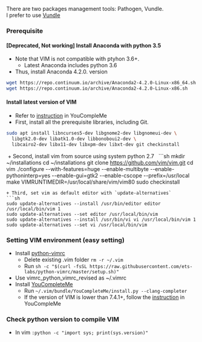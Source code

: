 There are two packages management tools: Pathogen, Vundle. <br />
I prefer to use [Vundle](https://github.com/VundleVim/Vundle.vim)
 
### Prerequisite
#### [Deprecated, Not working] Install Anaconda with python 3.5
  + Note that VIM is not compatible with ptyhon 3.6+.
    * Latest Anaconda includes python 3.6
  + Thus, install Anaconda 4.2.0. version
   ```sh
   wget https://repo.continuum.io/archive/Anaconda2-4.2.0-Linux-x86_64.sh   (for 32-bit)
   wget https://repo.continuum.io/archive/Anaconda2-4.2.0-Linux-x86.sh      (for 32-bit)
   ```

#### Install latest version of VIM
  + Refer to [instruction](https://github.com/Valloric/YouCompleteMe/wiki/Building-Vim-from-source) in YouCompleMe
  + First, install all the prerequisite libraries, including Git.
   ```sh
   sudo apt install libncurses5-dev libgnome2-dev libgnomeui-dev \
     libgtk2.0-dev libatk1.0-dev libbonoboui2-dev \
     libcairo2-dev libx11-dev libxpm-dev libxt-dev git checkinstall
   ```
  + Second, install vim from source using system python 2.7
   ```sh
   mkdir ~/installations
   cd ~/installations
   git clone https://github.com/vim/vim.git
   cd vim
   ./configure --with-features=huge --enable-multibyte --enable-pythoninterp=yes --enable-gui=gtk2 --enable-cscope --prefix=/usr/local
   make VIMRUNTIMEDIR=/usr/local/share/vim/vim80
   sudo checkinstall
   ``` 
  + Third, set vim as default editor with `update-alternatives`
   ```sh
   sudo update-alternatives --install /usr/bin/editor editor /usr/local/bin/vim 1
   sudo update-alternatives --set editor /usr/local/bin/vim
   sudo update-alternatives --install /usr/bin/vi vi /usr/local/bin/vim 1
   sudo update-alternatives --set vi /usr/local/bin/vim
   ```

### Setting VIM environment (easy setting)
  + Install [python-vimrc](https://github.com/ets-labs/python-vimrc)
    * Delete existing .vim folder `rm -r ~/.vim`
    * Run `sh -c "$(curl -fsSL https://raw.githubusercontent.com/ets-labs/python-vimrc/master/setup.sh)"`
  + Use vimrc_python_vimrc_revised as ~/.vimrc
  + Install [YouCompleteMe](https://github.com/Valloric/YouCompleteMe)
    * Run `~/.vim/bundle/YouCompleteMe/install.py --clang-completer`
    * If the version of VIM is lower than 7.4.1+, follow the [instruction](https://github.com/Valloric/YouCompleteMe/wiki/Building-Vim-from-source) in YouCompleMe

### Check python version to compile VIM
 + In vim ` :python -c "import sys; print(sys.version)" `
